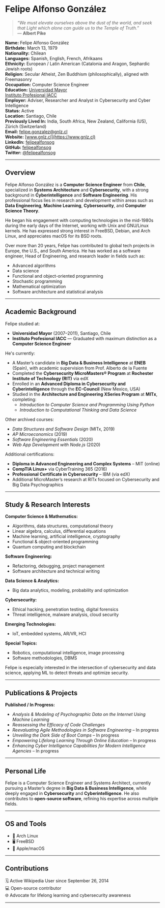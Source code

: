 # Felipe Alfonso González

> _“We must elevate ourselves above the dust of the world, and seek that Light which alone can guide us to the Temple of Truth.”_  
> — **Albert Pike**

<!-- 
![Algorithm](https://upload.wikimedia.org/wikipedia/commons/thumb/8/88/180MLI_Algorithm.png/800px-180MLI_Algorithm.png)  
*Algorithm*
-->

**Name:** Felipe Alfonso González  
**Birthdate:** March 13, 1979  
**Nationality:** Chilean  
**Languages:** Spanish, English, French, Afrikaans  
**Ethnicity:** European / Latin American (Catalonia and Aragon, Sephardic Jewish roots)  
**Religion:** Secular Atheist, Zen Buddhism (philosophically), aligned with Freemasonry  
**Occupation:** Computer Science Engineer  
**Education:** [Universidad Mayor](https://es.wikipedia.org/wiki/Universidad_Mayor)  
[Instituto Profesional IACC](https://es.wikipedia.org/wiki/Instituto_Profesional_IACC)  
**Employer:** Adviser, Researcher and Analyst in Cybersecurity and Cyber Intelligence  
**Status:** Active  
**Location:** Santiago, Chile  
**Previously Lived In:** India, South Africa, New Zealand, California (US), Zürich (Switzerland)  
**Email:** felipe.gonzalez@gnlz.cl  
**Website:** [www.gnlz.cl](https://www.gnlz.cl)  
**LinkedIn:** [felipealfonsog](https://www.linkedin.com/in/felipealfonsog)  
**GitHub:** [felipealfonsog](https://github.com/felipealfonsog)  
**Twitter:** [@felipealfonsog](https://twitter.com/felipealfonsog)

---

## Overview

Felipe Alfonso González is a **Computer Science Engineer** from **Chile**, specialized in **Systems Architecture** and **Cybersecurity**, with a strong background in **Cyberintelligence** and **Software Engineering**. His professional focus lies in research and development within areas such as **Data Engineering**, **Machine Learning**, **Cybersecurity**, and **Computer Science Theory**.

He began his engagement with computing technologies in the mid-1980s during the early days of the Internet, working with Unix and GNU/Linux kernels. He has expressed strong interest in FreeBSD, Debian, and Arch Linux, and appreciates macOS for its BSD roots.

Over more than 20 years, Felipe has contributed to global tech projects in Europe, the U.S., and South America. He has worked as a software engineer, Head of Engineering, and research leader in fields such as:

- Advanced algorithms
- Data science
- Functional and object-oriented programming
- Stochastic programming
- Mathematical optimization
- Software architecture and statistical analysis

---

## Academic Background

Felipe studied at:

- **Universidad Mayor** (2007–2011), Santiago, Chile  
- **Instituto Profesional IACC** — Graduated with maximum distinction as a **Computer Science Engineer**

He's currently:

- A Master’s candidate in **Big Data & Business Intelligence** at **ENEB** (Spain), with academic supervision from Prof. Alberto de la Fuente
- Completed the **Cybersecurity MicroMasters® Program** at **Rochester Institute of Technology (RIT)** via edX
- Enrolled in an **Advanced Diploma in Cybersecurity and Cyberintelligence** through the **EC-Council** (New Mexico, USA)
- Studied in the **Architecture and Engineering XSeries Program** at **MITx**, completing:
  - *Introduction to Computer Science and Programming Using Python*
  - *Introduction to Computational Thinking and Data Science*

Other archived courses:

- *Data Structures and Software Design* (MITx, 2019)
- *AP Microeconomics* (2019)
- *Software Engineering Essentials* (2020)
- *Web App Development with Node.js* (2020)

Additional certifications:

- **Diploma in Advanced Engineering and Complex Systems** – MIT (online)
- **CompTIA Linux+** via CyberTraining 365 (2016)
- **Professional Certificate in Cybersecurity** – IBM (via edX)
- Additional MicroMaster’s research at RITx focused on Cybersecurity and Big Data Psychographics

---

## Study & Research Interests

**Computer Science & Mathematics:**

- Algorithms, data structures, computational theory
- Linear algebra, calculus, differential equations
- Machine learning, artificial intelligence, cryptography
- Functional & object-oriented programming
- Quantum computing and blockchain

**Software Engineering:**

- Refactoring, debugging, project management
- Software architecture and technical writing

**Data Science & Analytics:**

- Big data analytics, modeling, probability and optimization

**Cybersecurity:**

- Ethical hacking, penetration testing, digital forensics
- Threat intelligence, malware analysis, cloud security

**Emerging Technologies:**

- IoT, embedded systems, AR/VR, HCI

**Special Topics:**

- Robotics, computational intelligence, image processing
- Software methodologies, DBMS

Felipe is especially interested in the intersection of cybersecurity and data science, applying ML to detect threats and optimize security.

---

## Publications & Projects

**Published / In Progress:**

- *Analysis & Modeling of Psychographic Data on the Internet Using Machine Learning*
- *Reassessing the Efficacy of Code Challenges*
- *Reevaluating Agile Methodologies in Software Engineering* – In progress
- *Unveiling the Dark Side of Boot Camps* – In progress
- *Empowering Lifelong Learning Through Online Education* – In progress
- *Enhancing Cyber Intelligence Capabilities for Modern Intelligence Agencies* – In progress

---

## Personal Life

Felipe is a Computer Science Engineer and Systems Architect, currently pursuing a Master’s degree in **Big Data & Business Intelligence**, while deeply engaged in **Cybersecurity** and **Cyberintelligence**. He also contributes to **open-source software**, refining his expertise across multiple fields.

---

## OS and Tools

- 🐧 Arch Linux
- 🖥️ FreeBSD
- 🍏 Apple/macOS

---

## Contributions

🗓️ Active Wikipedia User since September 26, 2014  
💻 Open-source contributor  
🌐 Advocate for lifelong learning and cybersecurity awareness

---

